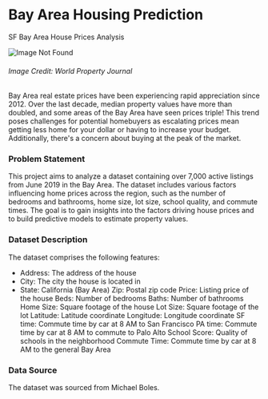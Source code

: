 # Bay Area Housing Prediction

SF Bay Area House Prices Analysis

![Image Not Found](https://www.worldpropertyjournal.com/news-assets/San-Francisco-homes-california-keyimage.jpg)
###### Image Credit: World Property Journal

Bay Area real estate prices have been experiencing rapid appreciation since 2012. Over the last decade, median property values have more than doubled, and some areas of the Bay Area have seen prices triple! This trend poses challenges for potential homebuyers as escalating prices mean getting less home for your dollar or having to increase your budget. Additionally, there's a concern about buying at the peak of the market.

### Problem Statement
This project aims to analyze a dataset containing over 7,000 active listings from June 2019 in the Bay Area. The dataset includes various factors influencing home prices across the region, such as the number of bedrooms and bathrooms, home size, lot size, school quality, and commute times. The goal is to gain insights into the factors driving house prices and to build predictive models to estimate property values.

### Dataset Description
The dataset comprises the following features:

* Address: The address of the house
* City: The city the house is located in
* State: California (Bay Area)
Zip: Postal zip code
Price: Listing price of the house
Beds: Number of bedrooms
Baths: Number of bathrooms
Home Size: Square footage of the house
Lot Size: Square footage of the lot
Latitude: Latitude coordinate
Longitude: Longitude coordinate
SF time: Commute time by car at 8 AM to San Francisco
PA time: Commute time by car at 8 AM to commute to Palo Alto
School Score: Quality of schools in the neighborhood
Commute Time: Commute time by car at 8 AM to the general Bay Area

### Data Source
The dataset was sourced from Michael Boles.
